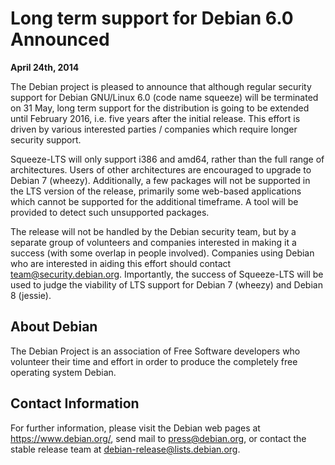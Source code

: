
Long term support for Debian 6.0 Announced
==========================================


**April 24th, 2014**


The Debian project is pleased to announce that although regular security
support for Debian GNU/Linux 6.0 (code name squeeze) will be terminated
on 31 May, long term support for the distribution is going to be extended
until February 2016, i.e. five years after the initial release. This effort is
driven by various interested parties / companies which require longer security
support.


Squeeze-LTS will only support i386 and amd64, rather than the full range of
architectures. Users of other architectures are encouraged to upgrade to Debian
7 (wheezy). Additionally, a few packages will not be supported in the
LTS version of the release, primarily some web-based applications which cannot
be supported for the additional timeframe. A tool will be provided to detect
such unsupported packages.


The release will not be handled by the Debian security team, but by a
separate group of volunteers and companies interested in making it a success
(with some overlap in people involved). Companies using Debian who are
interested in aiding this effort should contact team@security.debian.org.
Importantly, the success of Squeeze-LTS will be used to judge the viability of
LTS support for Debian 7 (wheezy) and Debian 8 (jessie).


About Debian
------------


The Debian Project is an association of Free Software developers who
volunteer their time and effort in order to produce the completely free
operating system Debian.


Contact Information
-------------------


For further information, please visit the Debian web pages at <https://www.debian.org/>, send mail to
<press@debian.org>, or contact the stable release team at
<debian-release@lists.debian.org>.



